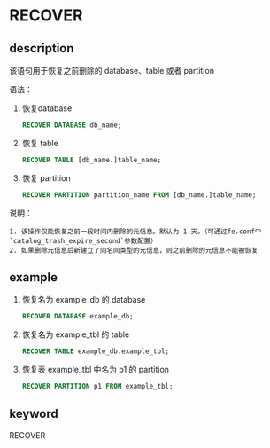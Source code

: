 # RECOVER

## description

该语句用于恢复之前删除的 database、table 或者 partition

语法：

1. 恢复database

    ```sql
    RECOVER DATABASE db_name;
    ```

2. 恢复 table

    ```sql
    RECOVER TABLE [db_name.]table_name;
    ```

3. 恢复 partition

    ```sql
    RECOVER PARTITION partition_name FROM [db_name.]table_name;
    ```

说明：

```plain text
1. 该操作仅能恢复之前一段时间内删除的元信息。默认为 1 天。（可通过fe.conf中`catalog_trash_expire_second`参数配置）
2. 如果删除元信息后新建立了同名同类型的元信息，则之前删除的元信息不能被恢复
```

## example

1. 恢复名为 example_db 的 database

    ```sql
    RECOVER DATABASE example_db;
    ```

2. 恢复名为 example_tbl 的 table

    ```sql
    RECOVER TABLE example_db.example_tbl;
    ```

3. 恢复表 example_tbl 中名为 p1 的 partition

    ```sql
    RECOVER PARTITION p1 FROM example_tbl;
    ```

## keyword

RECOVER
